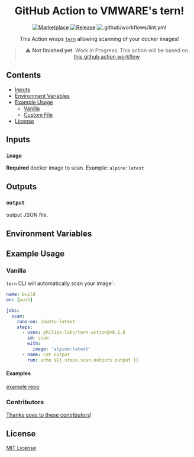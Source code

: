 <div align="center">

# GitHub Action to VMWARE's tern!

[![Marketplace](https://img.shields.io/badge/GitHub-Marketplace-green.svg)](https://github.com/marketplace/actions/tern) [![Release](https://img.shields.io/github/release/philips-labs/tern-action.svg)](https://github.com/philips-labs/tern-action/releases) ![.github/workflows/lint.yml](https://github.com/philips-labs/tern-action/workflows/.github/workflows/lint.yml/badge.svg)

This Action wraps [`tern`](https://github.com/tern-tools/tern) allowing scanning of your docker images!

> :warning: **Not finished yet**: Work in Progress. This action will be based on [this github action workflow](https://github.com/JeroenKnoops/scan-docker-image/blob/master/.github/workflows/scan-tern.yml)

</div>

## Contents

- [Inputs](#inputs)
- [Environment Variables](#environment-variables)
- [Example Usage](#example-usage)
    - [Vanilla](#vanilla)
    - [Custom File](#custom-file)
- [License](#license)

## Inputs

### `image`

**Required** docker image to scan. Example: `alpine:latest` 


## Outputs

### `output`

output JSON file.

## Environment Variables

## Example Usage

### Vanilla

`tern` CLI will automatically scan your image`:

```yaml
name: build 
on: [push]

jobs:
  scan:
    runs-on: ubuntu-latest
    steps:
      - uses: philips-labs/tern-action@v0.1.0
        id: scan
        with:
          image: 'alpine:latest'
      - name: cat output
        run: echo ${{ steps.scan.outputs.output }}
```

#### Examples

[example repo](https://github.com/JeroenKnoops/tern-action-examples)

### Contributors

[Thanks goes to these contributors](https://github.com/philips-labs/tern-action/graphs/contributors)!

## License

[MIT License](./LICENSE)
